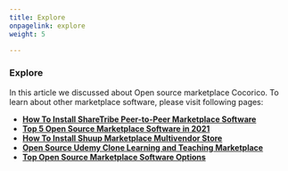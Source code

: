 ```yaml
---
title: Explore
onpagelink: explore
weight: 5

---
```


### Explore

In this article we discussed about Open source marketplace Cocorico. To learn about other marketplace software, please visit following pages:

*   **[How To Install ShareTribe Peer-to-Peer Marketplace Software](https://products.containerize.com/marketplace/sharetribe/)**
*   **[Top 5 Open Source Marketplace Software in 2021](https://blog.containerize.com/2021/05/07/top-5-open-source-marketplace-software-in-2021/)**
*   **[How To Install Shuup Marketplace Multivendor Store](https://products.containerize.com/marketplace/shuup/)**
*   **[Open Source Udemy Clone Learning and Teaching Marketplace](https://products.containerize.com/marketplace/edurge/)**
*   **[Top Open Source Marketplace Software Options](https://products.containerize.com/marketplace/)**

